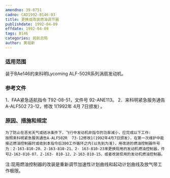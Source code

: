 ```yaml
---
amendno: 39-0751
cadno: CAD1992-B146-03
title: 更换或改装燃油调节器
publishdate: 1992-04-09
effdate: 1992-04-09
tags: B146
categories: 民航总局
author: 黄祖新
---
```


### 适用范围 
装于BAe146的来科明Lycoming ALF-502R系列涡扇发动机。

<!--more-->
### 参考文件
1．FAA紧急适航指令 T92-08-51，文件号 92-ANE113。
 2．来科明紧急服务通告 A-ALF502 73-12，修改 1(1992年 4月 7日颁发) 。

### 原因、措施和规定 
    为了防止在恶劣天气或结冰条件下，飞行中发动机非指令的功率减小，应完成以下工作: 
    按照来科明紧急服务通告A-ALF502R  73-12修改1(1992年4月7日颁发)，在第一次维护中能接近燃油控制器时或收到本指令后300工作循环之内(以先到为准)，用改进的燃油控制器件号为：2-163-810-20、2-163-810-21、2- 163-810-23来更换现用的发动机燃油控制器，件号2-163-810-07、2-163- 810-12、2-163-810-15，或者改装现用的发动机燃油控制器。 
注:现用燃油控制器的改装是重新调节加速性计划曲线和起动计划曲线及放气带工作极限。
  
